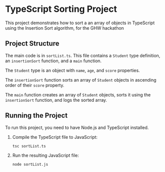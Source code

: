 # TypeScript Sorting Project

This project demonstrates how to sort a an array of objects in TypeScript using the Insertion Sort algorithm,
for the GHW hackathon

## Project Structure

The main code is in `sortList.ts`. This file contains a `Student` type definition, an `insertionSort` function, and a `main` function.

The `Student` type is an object with `name`, `age`, and `score` properties.

The `insertionSort` function sorts an array of `Student` objects in ascending order of their `score` property.

The `main` function creates an array of `Student` objects, sorts it using the `insertionSort` function, and logs the sorted array.

## Running the Project

To run this project, you need to have Node.js and TypeScript installed.

1. Compile the TypeScript file to JavaScript:

    ```bash
    tsc sortList.ts
    ```

2. Run the resulting JavaScript file:

    ```bash
    node sortList.js
    ```
